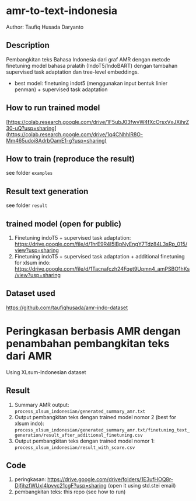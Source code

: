 # amr-to-text-indonesia
Author: Taufiq Husada Daryanto

## Description
Pembangkitan teks Bahasa Indonesia dari graf AMR dengan metode finetuning model bahasa pralatih (IndoT5/IndoBART) dengan tambahan supervised task adaptation dan tree-level embeddings.
- best model: finetuning indot5 (menggunakan input bentuk linier penman) + supervised task adaptation 

## How to run trained model
[https://colab.research.google.com/drive/1F5ubJ03fwvW4fXcOrsxVxJXihrZ30-uQ?usp=sharing](https://colab.research.google.com/drive/1q4CNhhlR8O-Mm465udoi8AdrbOamE1-g?usp=sharing)

## How to train (reproduce the result)
see folder `examples`

## Result text generation
see folder `result`

## trained model (open for public)
1. Finetuning indoT5 + supervised task adaptation: https://drive.google.com/file/d/1hrE9R4I5lBpNyEngY7Tdz84L3sRp_015/view?usp=sharing
2. Finetuning indoT5 + supervised task adaptation + additional finetuning for xlsum indo: https://drive.google.com/file/d/1Tacnafczh24Fqet9Upmn4_amPSBO1hKs/view?usp=sharing

## Dataset used
https://github.com/taufiqhusada/amr-indo-dataset

# Peringkasan berbasis AMR dengan penambahan pembangkitan teks dari AMR
Using XLsum-Indonesian dataset
## Result
1. Summary AMR output: `process_xlsum_indonesian/generated_summary_amr.txt`
2. Output pembangkitan teks dengan trained model nomor 2 (best for xlsum indo): `process_xlsum_indonesian/generated_summary_amr.txt/finetuning_text_generation/result_after_additional_finetuning.csv`
3. Output pembangkitan teks dengan trained model nomor 1: `process_xlsum_indonesian/result_with_score.csv`

## Code
1. peringkasan: https://drive.google.com/drive/folders/1E3ufHOQ8r-DjfjhzfWUxl4lpvvc21cgF?usp=sharing (open it using std.stei email)
2. pembangkitan teks: this repo (see how to run)
